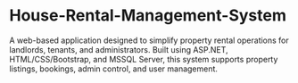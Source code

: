 # House-Rental-Management-System
A web-based application designed to simplify property rental operations for landlords, tenants, and administrators. Built using ASP.NET, HTML/CSS/Bootstrap, and MSSQL Server, this system supports property listings, bookings, admin control, and user management.
